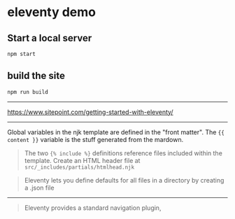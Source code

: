 # eleventy demo

## Start a local server

```js
npm start
```

## build the site

```js
npm run build
```

-------------------------------------------

https://www.sitepoint.com/getting-started-with-eleventy/

---------------------------------------------

Global variables in the njk template are defined in the "front matter". The `{{ content }}` variable is the stuff generated from the mardown.

> The two `{% include %}` definitions reference files included within the template. Create an HTML header file at `src/_includes/partials/htmlhead.njk`

> Eleventy lets you define defaults for all files in a directory by creating a <directory-name>.json file

-------------------------------

> Eleventy provides a standard navigation plugin,







